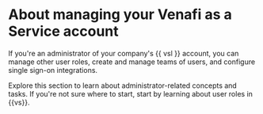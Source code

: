 # About managing your Venafi as a Service account

If you're an administrator of your company's {{ vsl }} 
account, you can manage other user roles, create and 
manage teams of users, and configure single sign-on 
integrations.

Explore this section to learn about administrator-related
concepts and tasks. If you're not sure where to start, start 
by learning about user roles in {{vs}}.